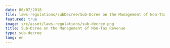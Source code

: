 ```yaml
---
date: 06/07/2018
file: laws-regulations/subDecree/Sub-Dcree on the Management of Non-Tax Revenue.pdf
featured: true
image: src/asset/laws-regulations/sub-decree.png
title: Sub-Dcree on the Management of Non-Tax Revenue
type: sub-decree
lang: en
---
```

